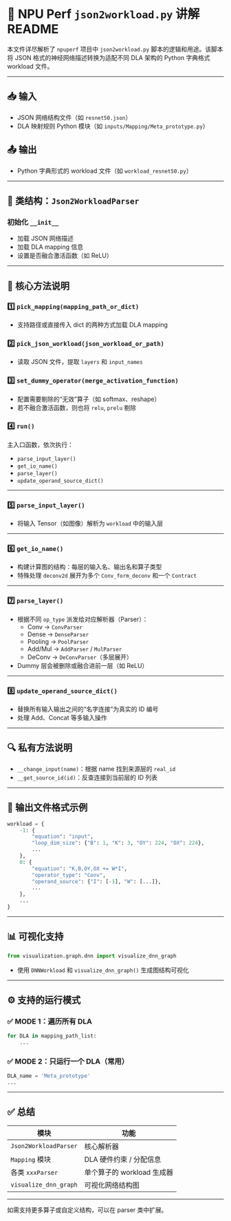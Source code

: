 
# 📘 NPU Perf `json2workload.py` 讲解 README

本文件详尽解析了 `npuperf` 项目中 `json2workload.py` 脚本的逻辑和用途。该脚本将 JSON 格式的神经网络描述转换为适配不同 DLA 架构的 Python 字典格式 workload 文件。

---

## 📥 输入

- JSON 网络结构文件（如 `resnet50.json`）
- DLA 映射规则 Python 模块（如 `inputs/Mapping/Meta_prototype.py`）

## 📤 输出

- Python 字典形式的 workload 文件（如 `workload_resnet50.py`）

---

## 🧱 类结构：`Json2WorkloadParser`

### 初始化 `__init__`

- 加载 JSON 网络描述
- 加载 DLA mapping 信息
- 设置是否融合激活函数（如 ReLU）

---

## 🔧 核心方法说明

### 1️⃣ `pick_mapping(mapping_path_or_dict)`

- 支持路径或直接传入 dict 的两种方式加载 DLA mapping

### 2️⃣ `pick_json_workload(json_workload_or_path)`

- 读取 JSON 文件，提取 `layers` 和 `input_names`

### 3️⃣ `set_dummy_operator(merge_activation_function)`

- 配置需要剔除的“无效”算子（如 softmax、reshape）
- 若不融合激活函数，则也将 `relu`, `prelu` 剔除

### 4️⃣ `run()`

主入口函数，依次执行：
- `parse_input_layer()`
- `get_io_name()`
- `parse_layer()`
- `update_operand_source_dict()`

---

### 5️⃣ `parse_input_layer()`

- 将输入 Tensor（如图像）解析为 `workload` 中的输入层

---

### 6️⃣ `get_io_name()`

- 构建计算图的结构：每层的输入名、输出名和算子类型
- 特殊处理 `deconv2d` 展开为多个 `Conv_form_deconv` 和一个 `Contract`

---

### 7️⃣ `parse_layer()`

- 根据不同 `op_type` 派发给对应解析器（Parser）：
  - Conv → `ConvParser`
  - Dense → `DenseParser`
  - Pooling → `PoolParser`
  - Add/Mul → `AddParser` / `MulParser`
  - DeConv → `DeConvParser`（多层展开）
- Dummy 层会被删除或融合进前一层（如 ReLU）

---

### 8️⃣ `update_operand_source_dict()`

- 替换所有输入输出之间的“名字连接”为真实的 ID 编号
- 处理 Add、Concat 等多输入操作

---

## 🔍 私有方法说明

- `__change_input(name)`：根据 name 找到来源层的 `real_id`
- `__get_source_id(id)`：反查连接到当前层的 ID 列表

---

## 📄 输出文件格式示例

```python
workload = {
    -1: {
        "equation": "input",
        "loop_dim_size": {"B": 1, "K": 3, "OY": 224, "OX": 224},
        ...
    },
    0: {
        "equation": "K,B,OY,OX += W*I",
        "operator_type": "Conv",
        "operand_source": {"I": [-1], "W": [...]},
        ...
    },
    ...
}
```

---

## 📊 可视化支持

```python
from visualization.graph.dnn import visualize_dnn_graph
```

- 使用 `DNNWorkload` 和 `visualize_dnn_graph()` 生成图结构可视化

---

## ⚙️ 支持的运行模式

### ✅ MODE 1：遍历所有 DLA

```python
for DLA in mapping_path_list:
    ...
```

### ✅ MODE 2：只运行一个 DLA（常用）

```python
DLA_name = 'Meta_prototype'
...
```

---

## ✅ 总结

| 模块                | 功能                           |
|---------------------|--------------------------------|
| `Json2WorkloadParser` | 核心解析器                     |
| `Mapping` 模块        | DLA 硬件约束 / 分配信息           |
| 各类 `xxxParser`     | 单个算子的 workload 生成器        |
| `visualize_dnn_graph` | 可视化网络结构图                 |

---

如需支持更多算子或自定义结构，可以在 parser 类中扩展。
